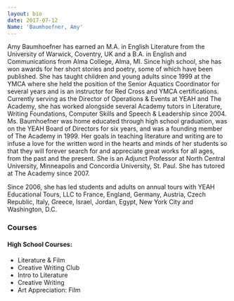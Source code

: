 ```yaml
---
layout: bio
date: 2017-07-12
Name: 'Baumhoefner, Amy'
---
```


Amy Baumhoefner has earned an M.A. in English Literature from the University of Warwick, Coventry, UK and a B.A. in English and Communications from Alma College, Alma, MI.  Since high school, she has won awards for her short stories and poetry, some of which have been published.  She has taught children and young adults since 1999 at the YMCA where she held the position of the Senior Aquatics Coordinator for several years and is an instructor for Red Cross and YMCA certifications.  Currently serving as the Director of Operations & Events at YEAH and The Academy, she has worked alongside several Academy tutors in Literature, Writing Foundations, Computer Skills and Speech & Leadership since 2004.  Ms. Baumhoefner was home educated through high school graduation, was on the YEAH Board of Directors for six years, and was a founding member of The Academy in 1999.  Her goals in teaching literature and writing are to infuse a love for the written word in the hearts and minds of her students so that they will forever search for and appreciate great works for all ages, from the past and the present. She is an Adjunct Professor at North Central University, Minneapolis and Concordia University, St. Paul. She has tutored at The Academy since 2007.Since 2006, she has led students and adults on annual tours with YEAH Educational Tours, LLC to France, England, Germany, Austria, Czech Republic, Italy, Greece, Israel, Jordan, Egypt, New York City and Washington, D.C.
### Courses
#### High School Courses:
* Literature & Film
* Creative Writing Club
* Intro to Literature
* Creative Writing
* Art Appreciation: Film

